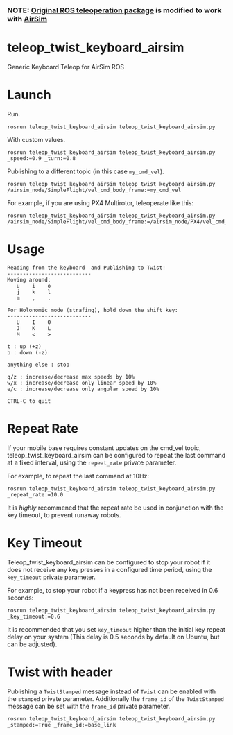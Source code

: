 ### **NOTE**: [Original ROS teleoperation package](https://github.com/ros-teleop/teleop_twist_keyboard) is modified to work with [AirSim](https://microsoft.github.io/AirSim/airsim_ros_pkgs/)


# teleop_twist_keyboard_airsim
Generic Keyboard Teleop for AirSim ROS

# Launch
Run.
```
rosrun teleop_twist_keyboard_airsim teleop_twist_keyboard_airsim.py
```

With custom values.
```
rosrun teleop_twist_keyboard_airsim teleop_twist_keyboard_airsim.py _speed:=0.9 _turn:=0.8
```

Publishing to a different topic (in this case `my_cmd_vel`).
```
rosrun teleop_twist_keyboard_airsim teleop_twist_keyboard_airsim.py /airsim_node/SimpleFlight/vel_cmd_body_frame:=my_cmd_vel
```

For example, if you are using PX4 Multirotor, teleoperate like this:
```
rosrun teleop_twist_keyboard_airsim teleop_twist_keyboard_airsim.py /airsim_node/SimpleFlight/vel_cmd_body_frame:=/airsim_node/PX4/vel_cmd_body_frame
```

# Usage
```
Reading from the keyboard  and Publishing to Twist!
---------------------------
Moving around:
   u    i    o
   j    k    l
   m    ,    .

For Holonomic mode (strafing), hold down the shift key:
---------------------------
   U    I    O
   J    K    L
   M    <    >

t : up (+z)
b : down (-z)

anything else : stop

q/z : increase/decrease max speeds by 10%
w/x : increase/decrease only linear speed by 10%
e/c : increase/decrease only angular speed by 10%

CTRL-C to quit
```

# Repeat Rate

If your mobile base requires constant updates on the cmd\_vel topic, teleop\_twist\_keyboard_airsim can be configured to repeat the last command at a fixed interval, using the `repeat_rate` private parameter.

For example, to repeat the last command at 10Hz:

```
rosrun teleop_twist_keyboard_airsim teleop_twist_keyboard_airsim.py _repeat_rate:=10.0
```

It is _highly_ recommened that the repeat rate be used in conjunction with the key timeout, to prevent runaway robots.

# Key Timeout

Teleop\_twist\_keyboard_airsim can be configured to stop your robot if it does not receive any key presses in a configured time period, using the `key_timeout` private parameter.

For example, to stop your robot if a keypress has not been received in 0.6 seconds:
```
rosrun teleop_twist_keyboard_airsim teleop_twist_keyboard_airsim.py _key_timeout:=0.6
```

It is recommended that you set `key_timeout` higher than the initial key repeat delay on your system (This delay is 0.5 seconds by default on Ubuntu, but can be adjusted).

# Twist with header
Publishing a `TwistStamped` message instead of `Twist` can be enabled with the `stamped` private parameter. Additionally the `frame_id` of the `TwistStamped` message can be set with the `frame_id` private parameter.
```
rosrun teleop_twist_keyboard_airsim teleop_twist_keyboard_airsim.py _stamped:=True _frame_id:=base_link
```
